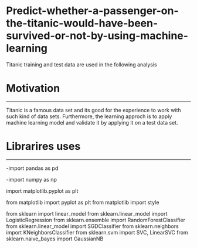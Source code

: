 # Predict-whether-a-passenger-on-the-titanic-would-have-been-survived-or-not-by-using-machine-learning
Titanic training and test data are used in the following analysis
# Motivation
***
Titanic is a famous data set and its good for the experience to work with such kind of data sets. Furthermore, the learning approch is to apply machine learning model and validate it by applying it on a test data set.

# Librarires uses
***

-import pandas as pd

-import numpy as np

import matplotlib.pyplot as plt

from matplotlib import pyplot as plt
from matplotlib import style


from sklearn import linear_model
from sklearn.linear_model import LogisticRegression
from sklearn.ensemble import RandomForestClassifier
from sklearn.linear_model import SGDClassifier
from sklearn.neighbors import KNeighborsClassifier
from sklearn.svm import SVC, LinearSVC
from sklearn.naive_bayes import GaussianNB

